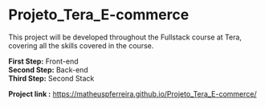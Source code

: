 # Projeto_Tera_E-commerce

This project will be developed throughout the Fullstack course at Tera, covering all the skills covered in the course.

<b>First Step:</b>  Front-end </br>
<b>Second Step:</b> Back-end </br>
<b>Third Step:</b>  Second Stack </br>

<b>Project link :</b> https://matheuspferreira.github.io/Projeto_Tera_E-commerce/
